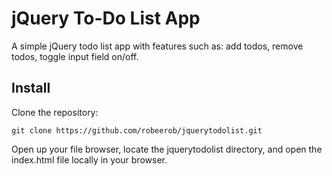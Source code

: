 # jQuery To-Do List App
A simple jQuery todo list app with features such as: add todos, remove todos,
toggle input field on/off.

## Install
Clone the repository:
```
git clone https://github.com/robeerob/jquerytodolist.git
```
Open up your file browser, locate the jquerytodolist directory, and open the
index.html file locally in your browser.
